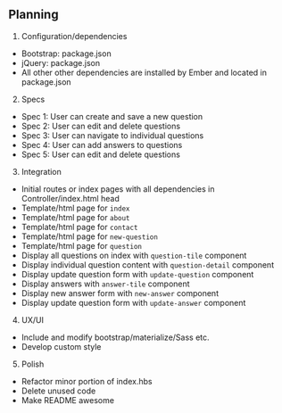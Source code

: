 ## Planning

1. Configuration/dependencies
  * Bootstrap: package.json
  * jQuery: package.json
  * All other other dependencies are installed by Ember and located in package.json

2. Specs
  * Spec 1: User can create and save a new question
  * Spec 2: User can edit and delete questions
  * Spec 3: User can navigate to individual questions
  * Spec 4: User can add answers to questions
  * Spec 5: User can edit and delete questions

3. Integration
  * Initial routes or index pages with all dependencies in Controller/index.html head
  * Template/html page for `index`
  * Template/html page for `about`
  * Template/html page for `contact`
  * Template/html page for `new-question`
  * Template/html page for `question`
  * Display all questions on index with `question-tile` component
  * Display individual question content with `question-detail` component
  * Display update question form with `update-question` component
  * Display answers with `answer-tile` component
  * Display new answer form with `new-answer` component
  * Display update question form with `update-answer` component

4. UX/UI
  * Include and modify bootstrap/materialize/Sass etc.
  * Develop custom style

5. Polish
  * Refactor minor portion of index.hbs
  * Delete unused code
  * Make README awesome
